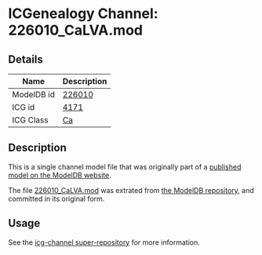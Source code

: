 # ICGenealogy Channel: 226010\_CaLVA.mod

## Details

Name | Description
---- | -----------
ModelDB id | [226010](http://senselab.med.yale.edu/ModelDB/ShowModel.cshtml?model=226010)
ICG id | [4171](http://icg.neurotheory.ox.ac.uk/channels/3/4171)
ICG Class | [Ca](http://icg.neurotheory.ox.ac.uk/channels/3)

## Description

This is a single channel model file that was originally part of a [published model on the ModelDB website](http://senselab.med.yale.edu/mModelDB/ShowModel.cshtml?model=226010).

The file [226010\_CaLVA.mod](226010_CaLVA.mod) was extrated from [the ModelDB repository](http://senselab.med.yale.edu/ModelDB/ShowModel.cshtml?model=226010), and committed in its original form.

## Usage

See the [icg-channel super-repository](https://github.com/icgenealogy/icg-channels) for more information.